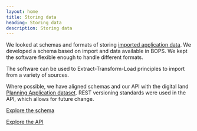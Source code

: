 ```yaml
---
layout: home
title: Storing data
heading: Storing data
description: Storing data
---
```


We looked at schemas and formats of storing [imported application data](/collecting-data). We developed a schema based on import and data available in BOPS. We kept the software flexible enough to handle different formats.

The software can be used to Extract-Transform-Load principles to import from a variety of sources.

Where possible, we have aligned schemas and our API with the digital land [Planning Application dataset](https://digital-land.github.io/specification/dataset/planning-application/). REST versioning standards were used in the API, which allows for future change.

<a href="/storing-data/schema/" class="govuk-button">Explore the schema</a>

<a href="/api-docs/" class="govuk-button">Explore the API</a>
